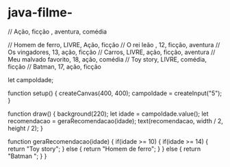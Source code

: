 # java-filme-
// Ação, ficção , aventura, comédia 

 // Homem de ferro, LIVRE, Ação, ficção 
// O rei leão , 12, ficção, aventura 
// Os vingadores, 13, ação, ficção 
// Carros, LIVRE,   ação, ficção, aventura
// Meu malvado favorito, 18, ação, comédia
// Toy story, LIVRE, comédia, ficção 
// Batman, 17, ação, ficção 

let campoIdade;

function setup() {
  createCanvas(400, 400);
  campoIdade = createInput("5");
}

function draw() {
  background(220);
  let idade = campoIdade.value();
  let recomendacao = geraRecomendacao(idade);
  text(recomendacao, width / 2, height / 2);
}

function geraRecomendacao(idade) {
  if(idade >= 10) {
    if(idade >= 14) {
      return "Toy story";
    } else {
      return "Homem de ferro";
    }
  } else {
    return "Batman ";
  }
}









